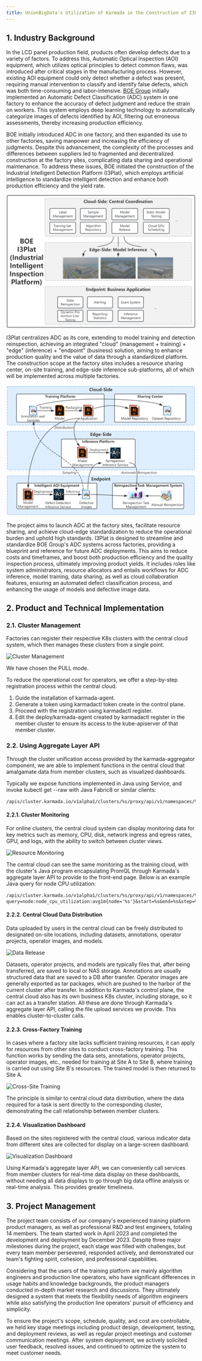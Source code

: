 ```yaml
---
title: UnionBigData's Utilization of Karmada in the Construction of I3Plat at BOE
---
```


## 1. Industry Background

In the LCD panel production field, products often develop defects due to a variety of factors. To address this, Automatic Optical Inspection (AOI) equipment, which utilizes optical principles to detect common flaws, was introduced after critical stages in the manufacturing process. However, existing AOI equipment could only detect whether a defect was present, requiring manual intervention to classify and identify false defects, which was both time-consuming and labor-intensive. [BOE Group](https://www.boe.com/) initially implemented an Automatic Defect Classification (ADC) system in one factory to enhance the accuracy of defect judgment and reduce the strain on workers. This system employs deep learning technology to automatically categorize images of defects identified by AOI, filtering out erroneous assessments, thereby increasing production efficiency.

BOE initially introduced ADC in one factory, and then expanded its use to other factories, saving manpower and increasing the efficiency of judgments. Despite this advancement, the complexity of the processes and differences between suppliers led to fragmented and decentralized construction at the factory sites, complicating data sharing and operational maintenance. To address these issues, BOE initiated the construction of the Industrial Intelligent Detection Platform (I3Plat), which employs artificial intelligence to standardize intelligent detection and enhance both production efficiency and the yield rate.

![BOE Industrial Intelligent Detection Platform](./static/unionbigdata_01.png)

I3Plat centralizes ADC as its core, extending to model training and detection reinspection, achieving an integrated "cloud" (management + training) + "edge" (inference) + "endpoint" (business) solution, aiming to enhance production quality and the value of data through a standardized platform. The construction scope at the factory sites includes a resource sharing center, on-site training, and edge-side inference sub-platforms, all of which will be implemented across multiple factories.

![I3Plat Platform Architecture](./static/unionbigdata_02.png)

The project aims to launch ADC at the factory sites, facilitate resource sharing, and achieve cloud-edge standardization to reduce the operational burden and uphold high standards. I3Plat is designed to streamline and standardize BOE Group's ADC systems across factories, providing a blueprint and reference for future ADC deployments. This aims to reduce costs and timeframes, and boost both production efficiency and the quality inspection process, ultimately improving product yields. It includes roles like system administrators, resource allocators and entails workflows for ADC inference, model training, data sharing, as well as cloud collaboration features, ensuring an automated defect classification process, and enhancing the usage of models and defective image data.

## 2. Product and Technical Implementation

### 2.1. Cluster Management

Factories can register their respective K8s clusters with the central cloud system, which then manages these clusters from a single point.

![Cluster Management](./static/unionbigdata_03.png)

We have chosen the PULL mode.

To reduce the operational cost for operators, we offer a step-by-step registration process within the central cloud.

1. Guide the installation of karmada-agent.
2. Generate a token using karmadactl token create in the control plane.
3. Proceed with the registration using karmadactl register.
4. Edit the deploy/karmada-agent created by karmadactl register in the member cluster to ensure its access to the kube-apiserver of that member cluster.

### 2.2. Using Aggregate Layer API

Through the cluster unification access provided by the karmada-aggregator component, we are able to implement functions in the central cloud that amalgamate data from member clusters, such as visualized dashboards.

Typically we expose functions implemented in Java using Service, and invoke kubectl get --raw with Java Fabric8 or similar clients:

```
/apis/cluster.karmada.io/v1alpha1/clusters/%s/proxy/api/v1/namespaces/%s/services/%s/proxy/%s
```

#### 2.2.1. Cluster Monitoring

For online clusters, the central cloud system can display monitoring data for key metrics such as memory, CPU, disk, network ingress and egress rates, GPU, and logs, with the ability to switch between cluster views.

![Resource Monitoring](./static/unionbigdata_04.png)

The central cloud can see the same monitoring as the training cloud, with the cluster's Java program encapsulating PromQL through Karmada's aggregate layer API to provide to the front-end page. Below is an example Java query for node CPU utilization:

```
/apis/cluster.karmada.io/v1alpha1/clusters/%s/proxy/api/v1/namespaces/%s/services/%s/proxy/api/v1/query_range?query=node:node_cpu_utilization:avg1m{node='%s'}&start=%s&end=%s&step=%s
```

#### 2.2.2. Central Cloud Data Distribution

Data uploaded by users in the central cloud can be freely distributed to designated on-site locations, including datasets, annotations, operator projects, operator images, and models.

![Data Release](./static/unionbigdata_05.png)

Datasets, operator projects, and models are typically files that, after being transferred, are saved to local or NAS storage. Annotations are usually structured data that are saved to a DB after transfer. Operator images are generally exported as tar packages, which are pushed to the harbor of the current cluster after transfer.
In addition to Karmada's control plane, the central cloud also has its own business K8s cluster, including storage, so it can act as a transfer station. All these are done through Karmada's aggregate layer API, calling the file upload services we provide. This enables cluster-to-cluster calls.

#### 2.2.3. Cross-Factory Training

In cases where a factory site lacks sufficient training resources, it can apply for resources from other sites to conduct cross-factory training. This function works by sending the data sets, annotations, operator projects, operator images, etc., needed for training at Site A to Site B, where training is carried out using Site B's resources. The trained model is then returned to Site A.

![Cross-Site Training](./static/unionbigdata_06.png)

The principle is similar to central cloud data distribution, where the data required for a task is sent directly to the corresponding cluster, demonstrating the call relationship between member clusters.

#### 2.2.4. Visualization Dashboard

Based on the sites registered with the central cloud, various indicator data from different sites are collected for display on a large-screen dashboard.

![Visualization Dashboard](./static/unionbigdata_07.png)

Using Karmada's aggregate layer API, we can conveniently call services from member clusters for real-time data display on these dashboards, without needing all data displays to go through big data offline analysis or real-time analysis. This provides greater timeliness.

## 3. Project Management

The project team consists of our company's experienced training platform product managers, as well as professional R&D and test engineers, totaling 14 members. The team started work in April 2023 and completed the development and deployment by December 2023. Despite three major milestones during the project, each stage was filled with challenges, but every team member persevered, responded actively, and demonstrated our team's fighting spirit, cohesion, and professional capabilities.

Considering that the users of the training platform are mainly algorithm engineers and production line operators, who have significant differences in usage habits and knowledge backgrounds, the product managers conducted in-depth market research and discussions. They ultimately designed a system that meets the flexibility needs of algorithm engineers while also satisfying the production line operators' pursuit of efficiency and simplicity.

To ensure the project's scope, schedule, quality, and cost are controllable, we held key stage meetings including product design, development, testing, and deployment reviews, as well as regular project meetings and customer communication meetings. After system deployment, we actively solicited user feedback, resolved issues, and continued to optimize the system to meet customer needs.
